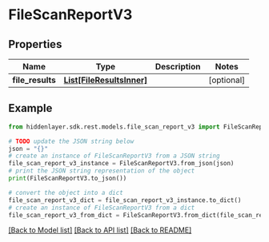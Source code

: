 # FileScanReportV3


## Properties

Name | Type | Description | Notes
------------ | ------------- | ------------- | -------------
**file_results** | [**List[FileResultsInner]**](FileResultsInner.md) |  | [optional] 

## Example

```python
from hiddenlayer.sdk.rest.models.file_scan_report_v3 import FileScanReportV3

# TODO update the JSON string below
json = "{}"
# create an instance of FileScanReportV3 from a JSON string
file_scan_report_v3_instance = FileScanReportV3.from_json(json)
# print the JSON string representation of the object
print(FileScanReportV3.to_json())

# convert the object into a dict
file_scan_report_v3_dict = file_scan_report_v3_instance.to_dict()
# create an instance of FileScanReportV3 from a dict
file_scan_report_v3_from_dict = FileScanReportV3.from_dict(file_scan_report_v3_dict)
```
[[Back to Model list]](../README.md#documentation-for-models) [[Back to API list]](../README.md#documentation-for-api-endpoints) [[Back to README]](../README.md)


